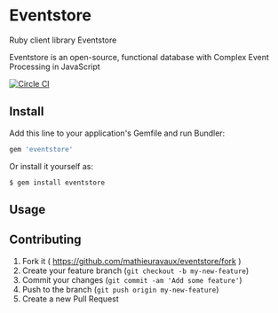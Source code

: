 # Eventstore

Ruby client library Eventstore

Eventstore is an open-source, functional database
with Complex Event Processing in JavaScript

[![Circle CI](https://circleci.com/gh/mathieuravaux/eventstore-ruby.svg?style=svg)](https://circleci.com/gh/mathieuravaux/eventstore-ruby)

## Install

Add this line to your application's Gemfile and run Bundler:

```ruby
gem 'eventstore'
```

Or install it yourself as:

    $ gem install eventstore

## Usage



## Contributing

1. Fork it ( https://github.com/mathieuravaux/eventstore/fork )
2. Create your feature branch (`git checkout -b my-new-feature`)
3. Commit your changes (`git commit -am 'Add some feature'`)
4. Push to the branch (`git push origin my-new-feature`)
5. Create a new Pull Request
